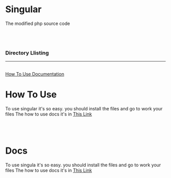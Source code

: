 # Singular
The modified php source code
<br><br><br><br>
<h3>Directory Llisting</h3>
<hr><br>
<a href="#How To Use"> How To Use </a>
<a href="#Docs"> Documentation </a>


# How To Use
To use singular it's so easy. you should install the files and go to work your files
The how to use docs it's in <a href="#Docs"> This Link </a>
<br><br><br><br>

# Docs
To use singula it's so easy. you should install the files and go to work your files
The how to use docs it's in <a href="#docs"> This Link </a>
